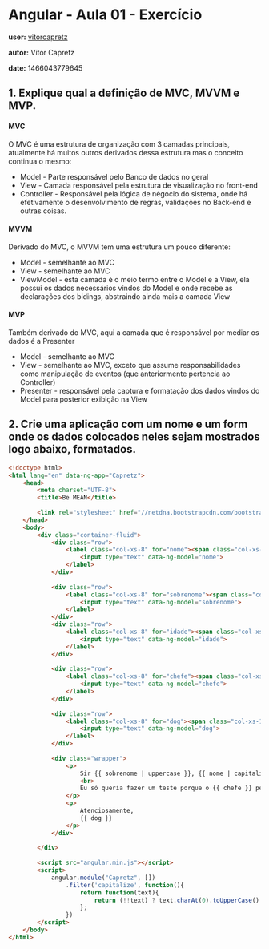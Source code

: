 # Angular - Aula 01 - Exercício
**user:** [vitorcapretz](https://github.com/vitorcapretz)

**autor:** Vitor Capretz

**date:** 1466043779645

## 1. Explique qual a definição de MVC, MVVM e MVP.
#### MVC 

O MVC é uma estrutura de organização com 3 camadas principais, atualmente há muitos outros derivados dessa estrutura mas o conceito continua o mesmo:
* Model - Parte responsável pelo Banco de dados no geral
* View - Camada responsável pela estrutura de visualização no front-end
* Controller - Responsável pela lógica de négocio do sistema, onde há efetivamente o desenvolvimento de regras, validações no Back-end e outras coisas.

#### MVVM

Derivado do MVC, o MVVM tem uma estrutura um pouco diferente:
* Model - semelhante ao MVC
* View - semelhante ao MVC
* ViewModel - esta camada é o meio termo entre o Model e a View, ela possui os dados necessários vindos do Model e onde recebe as declarações dos bidings, abstraindo ainda mais a camada View

#### MVP

Também derivado do MVC, aqui a camada que é responsável por mediar os dados é a Presenter
* Model - semelhante ao MVC
* View - semelhante ao MVC, exceto que assume responsabilidades como manipulação de eventos (que anteriormente pertencia ao Controller)
* Presenter - responsável pela captura e formatação dos dados vindos do Model para posterior exibição na View

## 2. Crie uma aplicação com um nome e um form onde os dados colocados neles sejam mostrados logo abaixo, formatados.

```html
<!doctype html>
<html lang="en" data-ng-app="Capretz">
    <head>
        <meta charset="UTF-8">
        <title>Be MEAN</title>
        
        <link rel="stylesheet" href="//netdna.bootstrapcdn.com/bootstrap/3.2.0/css/bootstrap.min.css">
    </head>
    <body>
        <div class="container-fluid">
            <div class="row">
                <label class="col-xs-8" for="nome"><span class="col-xs-12 col-sm-6 col-md-8">Seu nome:</span>
                    <input type="text" data-ng-model="nome">
                </label>
            </div>
            
            <div class="row">
                <label class="col-xs-8" for="sobrenome"><span class="col-xs-12 col-sm-6 col-md-8">Seu sobrenome:</span>
                    <input type="text" data-ng-model="sobrenome">
                </label>
            </div>
            <div class="row">
                <label class="col-xs-8" for="idade"><span class="col-xs-12 col-sm-6 col-md-8">Idade:</span>
                    <input type="text" data-ng-model="idade">
                </label>    
            </div>
            
            <div class="row">
                <label class="col-xs-8" for="chefe"><span class="col-xs-12 col-sm-6 col-md-8">Nome do chefe:</span>
                    <input type="text" data-ng-model="chefe">
                </label>    
            </div>
            
            <div class="row">
                <label class="col-xs-8" for="dog"><span class="col-xs-12 col-sm-6 col-md-8">Nome do cachorro:</span>
                    <input type="text" data-ng-model="dog">
                </label>    
            </div>
            
            <div class="wrapper">
                <p>
                    Sir {{ sobrenome | uppercase }}, {{ nome | capitalize}}: obrigado por informar que você tem {{ idade }} anos
                    <br>
                    Eu só queria fazer um teste porque o {{ chefe }} pediu.    
                </p>
                <p>
                    Atenciosamente, 
                    {{ dog }}
                </p>
            </div>
            
        </div>
        
        <script src="angular.min.js"></script>
        <script>
            angular.module("Capretz", [])
                .filter('capitalize', function(){
                    return function(text){
                        return (!!text) ? text.charAt(0).toUpperCase() + text.substr(1).toLowerCase() : '';
                    };
                })
        </script>
    </body>
</html>
```
